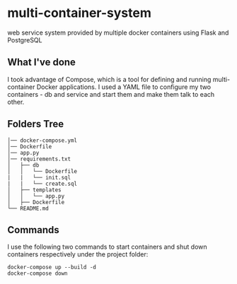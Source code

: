 # multi-container-system
web service system provided by multiple docker containers using Flask and PostgreSQL

## What I've done
I took advantage of Compose, which is a tool for defining and running multi-container Docker applications. I used a YAML file to configure my two containers - db and service and start them and make them talk to each other.

## Folders Tree
```
│── docker-compose.yml
│── Dockerfile
│── app.py
│── requirements.txt
│   ├── db
│   │   └── Dockerfile
|   |   └── init.sql
|   |   └── create.sql
│   ├── templates
│   │   └── app.py
│   ├── Dockerfile
└── README.md
```

## Commands
I use the following two commands to start containers and shut down containers respectively under the project folder:
```
docker-compose up --build -d
docker-compose down
```
